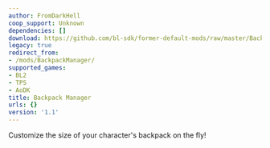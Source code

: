 ```yaml
---
author: FromDarkHell
coop_support: Unknown
dependencies: []
download: https://github.com/bl-sdk/former-default-mods/raw/master/BackpackManager/BackpackManager.zip
legacy: true
redirect_from:
- /mods/BackpackManager/
supported_games:
- BL2
- TPS
- AoDK
title: Backpack Manager
urls: {}
version: '1.1'
---
```

Customize the size of your character's backpack on the fly!
